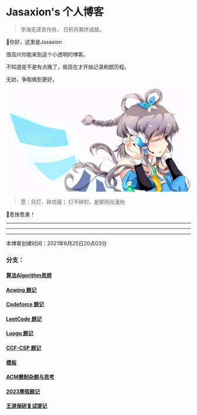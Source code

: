 # Jasaxion's 个人博客

> 学海无涯苦作舟，
> 					日积月累终成就。

👋你好，这里是Jasaxion

很高兴你能来到这个小透明的博客。

不知道是不是有点晚了，我现在才开始记录刷题历程。

无妨，争取做到更好。

<img src="README.assets/image-20220405170040919.png" alt="image-20220405170040919" style="zoom:80%;" />

> 愿：风打，碎琉璃；
> 			打不碎的，是那阳光漫地

💪愈挫愈勇！

---

---

---

本博客创建时间：2021年6月25日20点03分

### 分支：

#### [算法Algorithm思想](Algorithm/Algorithm算法思想.md)

#### [Acwing 题记](Acwing/acwing题记.md)

#### [Codeforce 题记](Codeforce/Codeforce题记.md)

#### [LeetCode 题记](Leetcode/LeetCode题记.md)

#### [Luogu 题记](Luogu/Luogu题记.md)

#### [CCF-CSP 题记](CCF-CSP/CCF-CSP真题.md)

#### [模板](模板/模板.md)

#### [ACM赛制杂题与思考](ACM/Acm赛制比赛杂题.md)

#### [2023寒假题记](2023winter/2023Winter.md)

#### [王道保研复试提记](WDcs/wdcs.md)

